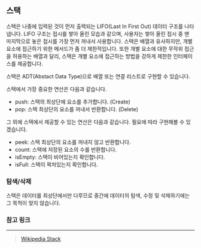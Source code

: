 ## 스택

스택은 나중에 입력된 것이 먼저 출력되는 LIFO(Last In First Out) 데이터 구조를 나타냅니다. LIFO 구조는 접시를 쌓아 올린 모습과 같으며, 사용자는 쌓아 올린 접시 중 맨 마지막으로 놓은 접시를 가장 먼저 꺼내서 사용합니다. 스택은 배열과 유사하지만, 개별 요소에 접근하기 위한 메서드가 좀 더 제한적입니다. 또한 개별 요소에 대한 무작위 접근을 허용하는 배열과 달리, 스택은 개별 요소에 접근하는 방법을 강하게 제한한 인터페이스를 제공합니다.

스택은 ADT(Abstact Data Type)으로 배열 또는 연결 리스트로 구현할 수 있습니다.

스택에서 가장 중요한 연산은 다음과 같습니다.

-   push: 스택의 최상단에 요소를 추가합니다. (Create)
-   pop: 스택 최상단의 요소를 꺼내서 반환합니다. (Delete)

그 외에 스택에서 제공할 수 있는 연산은 다음과 같습니다. 필요에 따라 구현해볼 수 있겠습니다.

-   peek: 스택 최상단의 요소를 꺼내지 않고 반환합니다.
-   count: 스택에 저장된 요소의 수를 반환합니다.
-   isEmpty: 스택이 비어있는지 확인합니다.
-   isFull: 스택이 꽉차있는지 확인합니다.

### 탐색/삭제

스택은 데이터를 최상단에서만 다루므로 중간에 데이터의 탐색, 수정 및 삭제하기에는 그 목적이 맞지 않습니다.

### 참고 링크

---

>   [Wikipedia Stack](https://en.wikipedia.org/wiki/Stack_(abstract_data_type))